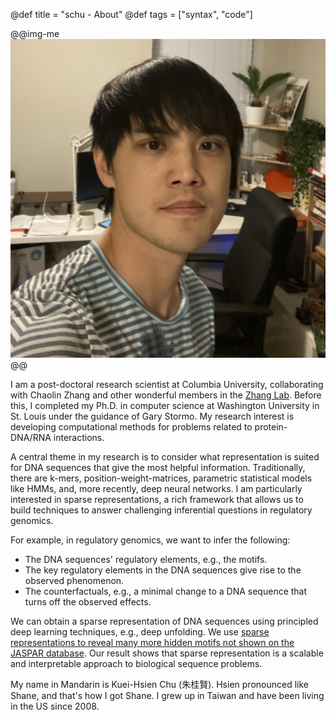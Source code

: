 @def title = "schu - About"
@def tags = ["syntax", "code"]

@@img-me ![Proguard](./me.jpg) @@

I am a post-doctoral research scientist at Columbia University, collaborating with Chaolin Zhang and other wonderful members in the [Zhang Lab](https://zhanglab.c2b2.columbia.edu/). Before this, I completed my Ph.D. in computer science at Washington University in St. Louis under the guidance of Gary Stormo. My research interest is developing computational methods for problems related to protein-DNA/RNA interactions.

A central theme in my research is to consider what representation is suited for DNA sequences that give the most helpful information. Traditionally, there are k-mers, position-weight-matrices, parametric statistical models like HMMs, and, more recently, deep neural networks. I am particularly interested in sparse representations, a rich framework that allows us to build techniques to answer challenging inferential questions in regulatory genomics.

For example, in regulatory genomics, we want to infer the following:

- The DNA sequences' regulatory elements, e.g., the motifs.
- The key regulatory elements in the DNA sequences give rise to the observed phenomenon.
- The counterfactuals, e.g., a minimal change to a DNA sequence that turns off the observed effects.

We can obtain a sparse representation of DNA sequences using principled deep learning techniques, e.g., deep unfolding. We use [sparse representations to reveal many more hidden motifs not shown on the JASPAR database](https://academic.oup.com/bioinformatics/advance-article/doi/10.1093/bioinformatics/btad378/7192989?utm_source=advanceaccess&utm_campaign=bioinformatics&utm_medium=email). Our result shows that sparse representation is a scalable and interpretable approach to biological sequence problems.

My name in Mandarin is Kuei-Hsien Chu (朱桂賢). Hsien pronounced like Shane, and that's how I got Shane. I grew up in Taiwan and have been living in the US since 2008.
